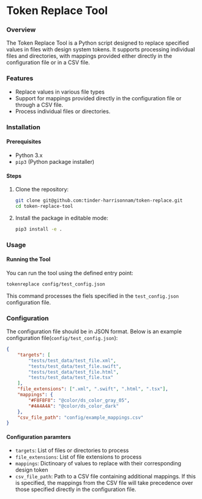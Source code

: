 # Token Replace Tool

### Overview

The Token Replace Tool is a Python script designed to replace specified values in files with design system tokens. It supports processing individual files and directories, with mappings provided either directly in the configuration file or in a CSV file.

### Features

- Replace values in various file types
- Support for mappings provided directly in the configuration file or through a CSV file.
- Process individual files or directories.

### Installation

#### Prerequisites

- Python 3.x
- `pip3` (Python package installer)

#### Steps

1. Clone the repository:

    ```sh
    git clone git@github.com:tinder-harrisonnam/token-replace.git
    cd token-replace-tool
    ```

2. Install the package in editable mode:

    ```sh
    pip3 install -e .
    ```

### Usage

#### Running the Tool
You can run the tool using the defined entry point:
  ```sh
  tokenreplace config/test_config.json
  ```

This command processes the fiels specified in the `test_config.json` configuration file.

### Configuration
The configuration file should be in JSON format. Below is an example configuration file(`config/test_config.json`):

```json
{
    "targets": [
        "tests/test_data/test_file.xml",
        "tests/test_data/test_file.swift",
        "tests/test_data/test_file.html",
        "tests/test_data/test_file.tsx"
    ],
    "file_extensions": [".xml", ".swift", ".html", ".tsx"],
    "mappings": {
        "#F8F8F8": "@color/ds_color_gray_05",
        "#4A4A4A": "@color/ds_color_dark"
    },
    "csv_file_path": "config/example_mappings.csv"
}
```

#### Configuration paramters
- `targets`: List of files or directories to process
- `file_extensions`: List of file extensions to process
- `mappings`: Dictinoary of values to replace with their corresponding design token
- `csv_file_path`: Path to a CSV file containing additional mappings. If this is specified, the mappings from the CSV file will take precedence over those specified directly in the configuration file.
